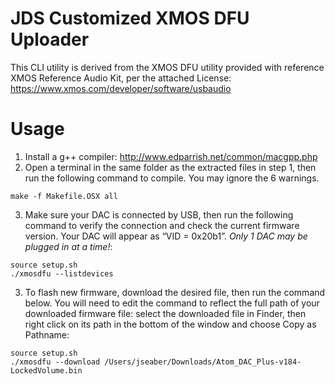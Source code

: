 # JDS Customized XMOS DFU Uploader
This CLI utility is derived from the XMOS DFU utility provided with reference XMOS Reference Audio Kit, per the attached License:
https://www.xmos.com/developer/software/usbaudio

# Usage

1. Install a g++ compiler: http://www.edparrish.net/common/macgpp.php
2. Open a terminal in the same folder as the extracted files in step 1, then run the following command to compile. You may ignore the 6 warnings.
```
make -f Makefile.OSX all
```
3. Make sure your DAC is connected by USB, then run the following command to verify the connection and check the current firmware version. Your DAC will appear as “VID = 0x20b1”. *Only 1 DAC may be plugged in at a time!*:
```
source setup.sh 
./xmosdfu --listdevices
```
3. To flash new firmware, download the desired file, then run the command below. You will need to edit the command to reflect the full path of your downloaded firmware file: select the downloaded file in Finder, then right click on its path in the bottom of the window and choose Copy <filename> as Pathname:
```
source setup.sh 
./xmosdfu --download /Users/jseaber/Downloads/Atom_DAC_Plus-v184-LockedVolume.bin
```
